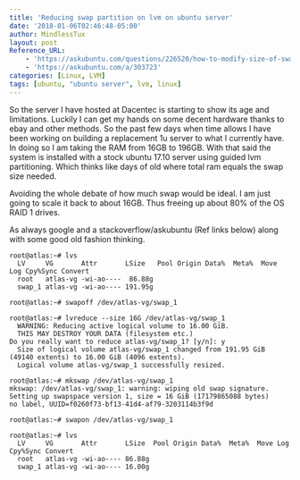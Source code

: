 ```yaml
---
title: 'Reducing swap partition on lvm on ubuntu server'
date: '2018-01-06T02:46:48-05:00'
author: MindlessTux
layout: post
Reference_URL:
    - 'https://askubuntu.com/questions/226520/how-to-modify-size-of-swap-with-a-lvm-partition'
    - 'https://askubuntu.com/a/303723'
categories: [Linux, LVM]
tags: [ubuntu, "ubuntu server", lvm, linux]
---
```


So the server I have hosted at Dacentec is starting to show its age and limitations. Luckily I can get my hands on some decent hardware thanks to ebay and other methods. So the past few days when time allows I have been working on building a replacement 1u server to what I currently have. In doing so I am taking the RAM from 16GB to 196GB. With that said the system is installed with a stock ubuntu 17.10 server using guided lvm partitioning. Which thinks like days of old where total ram equals the swap size needed.

<!--readmore-->

Avoiding the whole debate of how much swap would be ideal. I am just going to scale it back to about 16GB. Thus freeing up about 80% of the OS RAID 1 drives.

As always google and a stackoverflow/askubuntu (Ref links below) along with some good old fashion thinking.

```terminal
root@atlas:~# lvs
  LV     VG       Attr       LSize   Pool Origin Data%  Meta%  Move Log Cpy%Sync Convert
  root   atlas-vg -wi-ao----  86.88g                                                    
  swap_1 atlas-vg -wi-ao---- 191.95g                                                    

root@atlas:~# swapoff /dev/atlas-vg/swap_1

root@atlas:~# lvreduce --size 16G /dev/atlas-vg/swap_1
  WARNING: Reducing active logical volume to 16.00 GiB.
  THIS MAY DESTROY YOUR DATA (filesystem etc.)
Do you really want to reduce atlas-vg/swap_1? [y/n]: y
  Size of logical volume atlas-vg/swap_1 changed from 191.95 GiB (49140 extents) to 16.00 GiB (4096 extents).
  Logical volume atlas-vg/swap_1 successfully resized.

root@atlas:~# mkswap /dev/atlas-vg/swap_1
mkswap: /dev/atlas-vg/swap_1: warning: wiping old swap signature.
Setting up swapspace version 1, size = 16 GiB (17179865088 bytes)
no label, UUID=f0260f73-bf13-41d4-af79-3203114b3f9d

root@atlas:~# swapon /dev/atlas-vg/swap_1

root@atlas:~# lvs
  LV     VG       Attr       LSize  Pool Origin Data%  Meta%  Move Log Cpy%Sync Convert
  root   atlas-vg -wi-ao---- 86.88g                                                    
  swap_1 atlas-vg -wi-ao---- 16.00g    

```